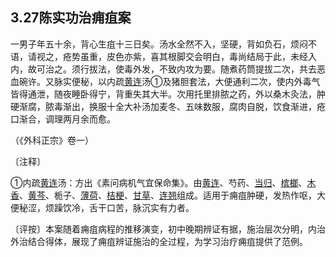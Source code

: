## 3.27陈实功治痈疽案

一男子年五十余，背心生疽十三日矣。汤水全然不入，坚硬，背如负石，烦闷不语，请视之，疮势虽重，皮色亦紫，喜其根脚交会明白，毒尚结局于此，未经入内，故可治之。须行拔法，使毒外发，不致内攻为要。随煮药筒提拔二次，共去恶血碗许。又脉实便秘，以内疏[黄连](https://www.gmzyjc.com/read/bc/bc03-0.2.2.0.0.md)汤①及猪胆套法，大便通利二次，使内外毒气皆得通泄，随夜睡卧得宁，背重失其大半。次用托里排脓之药，外以桑木灸法，肿硬渐腐，脓毒渐出，换服十全大补汤加麦冬、五味数服，腐肉自脱，饮食渐进，疮口渐合，调理两月余而愈。

（《外科正宗》卷一）

〔注释〕

①内疏[黄连](https://www.gmzyjc.com/read/bc/bc03-0.2.2.0.0.md)汤：方出《素问病机气宜保命集》。由[黄连](https://www.gmzyjc.com/read/bc/bc03-0.2.2.0.0.md)、芍药、[当归](https://www.gmzyjc.com/read/bc/bc17-0.3.3.0.0.md)、[槟榔](https://www.gmzyjc.com/read/bc/bc15-0.0.2.0.0.md)、[木香](https://www.gmzyjc.com/read/bc/bc11-0.0.5.0.0.md)、[黄芩](https://www.gmzyjc.com/read/bc/bc03-0.2.1.0.0.md)、栀子、[薄荷](https://www.gmzyjc.com/read/bc/bc01-1.2.1.0.0.md)、[桔梗](https://www.gmzyjc.com/read/bc/bc16-0.2.2.0.0.md)、[甘草](https://www.gmzyjc.com/read/bc/bc17-0.1.8.0.0.md)、[连翘](https://www.gmzyjc.com/read/bc/bc03-0.4.2.0.0.md)组成。适用于痈疽肿硬，发热作呕，大便秘涩，烦躁饮冷，舌干口苦，脉沉实有力者。

〔评按〕本案随着痈疽病程的推移演变，初中晚期辨证有据，施治层次分明，内治外治结合得体，展现了痈疽辨证施治的全过程，为学习治疗痈疽提供了范例。
